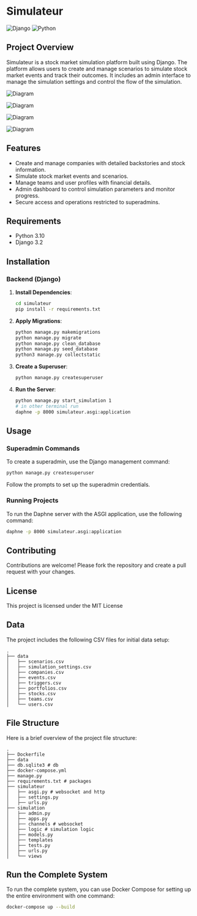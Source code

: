# Simulateur

![Django](https://img.shields.io/badge/Django-3.2-blue)
![Python](https://img.shields.io/badge/Python-3.10-blue)

## Project Overview

Simulateur is a stock market simulation platform built using Django. The platform allows users to create and manage scenarios to simulate stock market events and track their outcomes. 
It includes an admin interface to manage the simulation settings and control the flow of the simulation.

![Diagram](https://www.plantuml.com/plantuml/dpng/ZPF1JW8n48Rl-nGJxhm3oabZ8h5mDkCoMHgxBMcd6j_URTawsoq7JvJl_oQPC3-xmEWvZgR3dfs7Ko0_Fn_EexRp-zKFQ7NAkXYenq2mIIgyk47R3M20q_uzaGn4UdRQmf5mB4u2wRieZ_475Bl-CnHd8ZSWaY9ZLbP2ioPUNhhUAgFLMdjFo0Ig9ujUkwBUSA4B_O9sc7HYrdO8HR_XGfUwSzFdKO_aGJ5TuSao-IyqCfcCBAHSHW_nm-XmQJQRURkQIlS3fSTeaBMpPI1pmTt_9yGyuFIyOsPUcOhTzOwOSErTtFV2WpSAqR2ST8gdTAPTbokstTRT4YXb4YRb4LXt9VTXvj8DmMqF96fkBb5xLCcQ-rLPSwg_VzjAM0ToY7R2NHlU_i0xikSucby0)

![Diagram](https://www.plantuml.com/plantuml/dpng/ZLJBRjim4BppAmYVOWW9qgjEATe6BOgc0QoU1PfQEOJv4CXb0hVeltTfsHJLo80lfYNkpimEXte8A3n6erdOApi8BmoNMeJm4T6hRKJu9ftTgD_0xnaxxl1FpWp27lWVLbbXeEORAhKxLcs5t0Tq_f1V_JtrqBEJ-zGXn-QQFpeFQcU_m-7c1BXc5Igv1pyX3bv9e5hj1BAAaB2DGoSGkff_fgLH1YQI1eHvhyg0sO8FDVz178rBluyAT7VpAu1_zgvN6jOJIF4sOSMGzFoqq3ZwcHhNQLmjR24FYNusLz9J86-KYLgW8Zy1aRI5H80qWcy3mb3pfvYaighNKM8ybhPUu4G1hs2nvbzeIOHUxNP9NZF-AQWaME6LU-z61q5wDIJenOFBTQhlbOmQ3wqcLbtiH7zKbkLcrcVdiNTwf7LlTj6vRAxpV3Ie2YaS2mTq34rXOEE53K8cyg_gg3SH3MVMcVTPIqhLrDVYOIZS4CP5YzdUUTnIpfPYzWHlfvD3NM19Pn4i5k6DMwt22tJj76b-Z1btVBpon9GPQA1vBcQpNPH_3ijLH3bZ9NRnzbNek9pEfTYJ5a6qj7F-XAm-hFZjBL_TtzsjJj-8cbDo0YkJKbJHlnGQgXglDNSzos5F1GNUcQJcoaeTQRoBfGbpgIvJqx9mVOkEXTrokEpwzIsZZqN3eYUqvAXJxOi8B3_dAKk32y3BbGithUOUfFDTOAEk_phIfIYXp_EMPSLCfm05Da_7LJfY8Fm7i5qq-Xy0)

![Diagram](https:////www.plantuml.com/plantuml/dpng/TP9BJiCm48RtFiMeArXmWInG9K2A40kBE0UOsXDgI3oH7nAzFOwJaYQ8xV-O-VmuXeW-fg4Ng2DxQ0DvCMR9QZkYYt2O5EcvipqT00EqSkihmg4OQgjBzh7Ztd8nTwKcilugHhERvj65Z6BPrJPaeiiyknPY0e67nmnGmHj_M7TtBrfPbEnKy6p3sEC5qfGp6CudHc-slQSpSo28cNdfgWfUsRfPKhyvTftrGr7XC_kRJUggaW4z9t4YNdSr5JI4Nf-XOmzXEgre_g8M0mn5j7rOst9gzwJZ4eWCftGHyhy1OygRC13mkCLOJx9B2hbGldoJJf7sTc5LTGNlfDaRYEkp25KlezKgWYyvCWjaTjlHOAJvDSRhNzXSexnYtzuXe3EGIjVSz8xaJ1hw7m00)

![Diagram](https://www.plantuml.com/plantuml/dpng/ZP9FYzj03CNl_XHYU-wXrnpAPdUzfR09WGdqhFKeZbXRuyx8IV_GxzxOeaFikg7a5FtUazv8la-AKVksAT8RIuSHMtZ5wgsEeHV_69eGuTq76dvNYYEAFqTM9G6D_JLAH_JXp5B30Piq8VIr9wa8VXO00EiOmza6V3coaXKh3V4XH4zn4Jq7qJdOOLIkk4DHSzuGBFbV-40lBBHipdHvAVC1jsGFuTjyHWQtVCuMHqzyOa_BwvcB_gVVfmllRdSpoJzw_IeA78u2Qz-o51tcBS3TMDgXK7C7c62zcs9NaM3ai471ckAeSPkPXjk-GUKWZbHPwcGojzpAu9IL9n8TGJa5MpfRj-sqlezS_ycpBuhn5V3-uoN_2bv2pLAiT-F_0QpWYLFNu7Vmc8wl0QEVMHuZeH88dI5Pp60Dm6rMy5bO6Hl-GPbclobAKOePWYT5RbBXDbSP7eCSEBOPJZeOhVj8a6o94u5RWIC5vNOOezJzpGvDNsa_dW4YAitiQ--1XYqNpWsrylfPHinWq5vazPou7DZsic2MDz0mh2iLMpFavpKNQ4hdSjKQBKHIkwE5WlrrgCpCPDXY6OavsDuov60shJJFDDb-bYnF6IFOBHoU5ivWx9d5qbMHncNRaS7bZoX_8iuyUTJSijvbb4tBdsrbAZFVa_Y-RNu3)

## Features

- Create and manage companies with detailed backstories and stock information.
- Simulate stock market events and scenarios.
- Manage teams and user profiles with financial details.
- Admin dashboard to control simulation parameters and monitor progress.
- Secure access and operations restricted to superadmins.

## Requirements

- Python 3.10
- Django 3.2

## Installation

### Backend (Django)

1. **Install Dependencies**:

    ```bash
    cd simulateur
    pip install -r requirements.txt
    ```

2. **Apply Migrations**:

    ```bash
    python manage.py makemigrations
    python manage.py migrate
    python manage.py clean_database
    python manage.py seed_database
    python3 manage.py collectstatic
    ```

3. **Create a Superuser**:

    ```bash
    python manage.py createsuperuser
    ```

4. **Run the Server**:

    ```bash
    python manage.py start_simulation 1
    # in other terminal run
    daphne -p 8000 simulateur.asgi:application
    ```

## Usage

### Superadmin Commands

To create a superadmin, use the Django management command:

```bash
python manage.py createsuperuser
```

Follow the prompts to set up the superadmin credentials.

### Running Projects

To run the Daphne server with the ASGI application, use the following command:

```bash
daphne -p 8000 simulateur.asgi:application
```

## Contributing

Contributions are welcome! Please fork the repository and create a pull request with your changes.

## License

This project is licensed under the MIT License

## Data

The project includes the following CSV files for initial data setup:

```plaintext
.
├── data
│   ├── scenarios.csv
│   ├── simulation_settings.csv
│   ├── companies.csv
│   ├── events.csv
│   ├── triggers.csv
│   ├── portfolios.csv
│   ├── stocks.csv
│   ├── teams.csv
│   └── users.csv
```

## File Structure

Here is a brief overview of the project file structure:

```plaintext
.
├── Dockerfile
├── data
├── db.sqlite3 # db
├── docker-compose.yml
├── manage.py
├── requirements.txt # packages
├── simulateur
│   ├── asgi.py # websocket and http
│   ├── settings.py
│   ├── urls.py
├── simulation
│   ├── admin.py
│   ├── apps.py
│   ├── channels # websocket
│   ├── logic # simulation logic
│   ├── models.py
│   ├── templates
│   ├── tests.py
│   ├── urls.py
│   └── views
```

## Run the Complete System

To run the complete system, you can use Docker Compose for setting up the entire environment with one command:

```bash
docker-compose up --build
```
